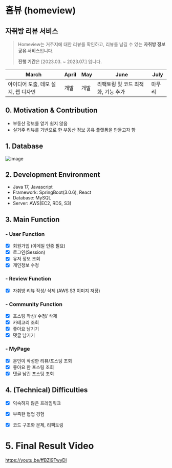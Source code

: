 # 홈뷰 (homeview)
## 자취방 리뷰 서비스 
> Homeview는 거주지에 대한 리뷰를 확인하고, 리뷰를 남길 수 있는 **자취방 정보 공유 서비스**입니다.
> 
>**진행 기간**은 [2023.03. ~ 2023.07.] 입니다.

|March|April|May|June|July|
|------|---|---|------|---|
|아이디어 도출, 데모 설계, 웹 디자인|개발|개발|리팩토링 및 코드 최적화, 기능 추가|마무리|


## 0. Motivation & Contribution
* 부동산 정보를 얻기 쉽지 않음
* 실거주 리뷰를 기반으로 한 부동산 정보 공유 플랫폼을 만들고자 함


## 1. Database 
![image](https://github.com/user-attachments/assets/20fc5f2d-e708-4ad3-a435-124008065547)

## 2. Development Environment
* Java 17, Javascript
* Framework: SpringBoot(3.0.6), React
* Database: MySQL
* Server: AWS(EC2, RDS, S3)

## 3. Main Function
### - User Function
- [x] 회원가입 (이메일 인증 필요)
- [x] 로그인(Session)
- [x] 유저 정보 조회
- [x] 개인정보 수정
### - Review Function
- [x] 자취방 리뷰 작성/ 삭제 (AWS S3 이미지 저장)

### - Community Function
- [x] 포스팅 작성/ 수정/ 삭제
- [x] 카테고리 조회
- [x] 좋아요 남기기
- [x] 댓글 남기기

### - MyPage
- [x] 본인이 작성한 리뷰/포스팅 조회
- [x] 좋아요 한 포스팅 조회
- [x] 댓글 남긴 포스팅 조회

## 4. (Technical) Difficulties
- [x] 익숙하지 않은 프레임워크
- [x] 부족한 협업 경험
- [x] 코드 구조화 문제, 리팩토링
      

# 5. Final Result Video
https://youtu.be/ffBZl9TwyDI
